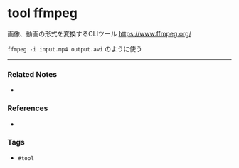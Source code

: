# tool ffmpeg
画像、動画の形式を変換するCLIツール
https://www.ffmpeg.org/


`ffmpeg -i input.mp4 output.avi`
のように使う

---
### Related Notes
- 

### References
- 

### Tags
- `#tool` 